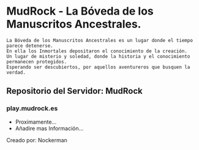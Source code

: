 # MudRock - La Bóveda de los Manuscritos Ancestrales.
```
La Bóveda de los Manuscritos Ancestrales es un lugar donde el tiempo parece detenerse.
En ella los Inmortales depositaron el conocimiento de la creación.
Un lugar de misterio y soledad, donde la historia y el conocimiento permanecen protegidos.
Esperando ser descubiertos, por aquellos aventureros que busquen la verdad.
```
## Repositorio del Servidor: MudRock
### play.mudrock.es

* Proximamente...
* Añadire mas Información...

Creado por: Nockerman